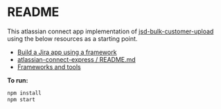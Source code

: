 # README

This atlassian connect app implementation of [jsd-bulk-customer-upload](https://github.com/iokiwi/jsd-bulk-customer-upload) using the below resources as a starting point.

 * [Build a Jira app using a framework](https://developer.atlassian.com/cloud/jira/platform/build-a-jira-app-using-a-framework/)
 * [atlassian-connect-express  / README.md](https://bitbucket.org/atlassian/atlassian-connect-express/src/master/README.md?fileviewer=file-view-default#markdown-header-install-dependencies) 
 * [Frameworks and tools](https://developer.atlassian.com/cloud/jira/platform/frameworks-and-tools/)

**To run:**
```bash
npm install
npm start
```